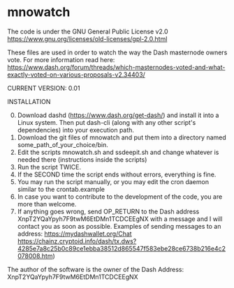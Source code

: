# mnowatch

The code is under the GNU General Public License v2.0 
https://www.gnu.org/licenses/old-licenses/gpl-2.0.html

These files are used in order to watch the way the Dash masternode owners vote. For more information read here:
https://www.dash.org/forum/threads/which-masternodes-voted-and-what-exactly-voted-on-various-proposals-v2.34403/

CURRENT VERSION: 0.01

INSTALLATION

0) Download dashd (https://www.dash.org/get-dash/) and install it into a Linux system. Then put dash-cli (along with any other script's dependencies) into your execution path.
1) Download the git files of mnowatch and put them into a directory named some_path_of_your_choice/bin.
2) Edit the scripts mnowatch.sh and ssdeepit.sh and change whatever is needed there (instructions inside the scripts)
3) Run the script TWICE.
4) If the SECOND time the script ends without errors, everything is fine.
5) You may run the script manually, or you may edit the cron daemon similar to the crontab.example
6) In case you want to contribute to the development of the code, you are more than welcome.
7) If anything goes wrong, send OP_RETURN to the Dash address XnpT2YQaYpyh7F9twM6EtDMn1TCDCEEgNX with a message and I will contact you as soon as possible. 
Examples of sending messages to an address:
https://mydashwallet.org/Chat 
https://chainz.cryptoid.info/dash/tx.dws?4285e7a8c25b0c89ce1ebba38512d865547f583ebe28ce6738b216e4c2078008.htm)

The author of the software is the owner of the Dash Address: XnpT2YQaYpyh7F9twM6EtDMn1TCDCEEgNX
